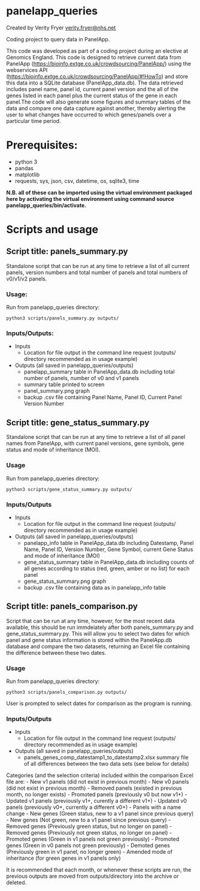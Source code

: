 # panelapp_queries
Created by Verity Fryer verity.fryer@nhs.net

Coding project to query data in PanelApp.

This code was developed as part of a coding project during an elective at Genomics England. This code is designed to retrieve current data from PanelApp (https://bioinfo.extge.co.uk/crowdsourcing/PanelApp/) using the webservices API (https://bioinfo.extge.co.uk/crowdsourcing/PanelApp/#!HowTo) and store this data into a SQLite database (PanelApp_data.db). The data retrieved includes panel name, panel id, current panel version and the all of the genes listed in each panel plus the current status of the gene in each panel.The code will also generate some figures and summary tables of the data and compare one data capture against another, thereby alerting the user to what changes have occurred to which genes/panels over a particular time period. 

# Prerequisites:
* python 3
* pandas
* matplotlib
* requests, sys, json, csv, datetime, os, sqlite3, time

**N.B. all of these can be imported using the virtual environment packaged here by activating the virtual environment using command source panelapp_queries/bin/activate.**

# Scripts and usage

## Script title: panels_summary.py
Standalone script that can be run at any time to retrieve a list of all current panels, version numbers and total number of panels and total numbers of v0/v1/v2 panels.

### Usage:
Run from panelapp_queries directory:

    python3 scripts/panels_summary.py outputs/

### Inputs/Outputs:
 - Inputs
   - Location for file output in the command line request (outputs/ directory recommended as in usage example)
 - Outputs (all saved in panelapp_queries/outputs)
   - panelapp_summary table in PanelApp_data.db including total number of panels, number of v0 and v1 panels
   - summary table printed to screen
   - panel_summary.png graph
   - backup .csv file containing Panel Name, Panel ID, Current Panel Version Number
 
 
## Script title: gene_status_summary.py
Standalone script that can be run at any time to retrieve a list of all panel names from PanelApp, with current panel versions, gene symbols, gene status and mode of inheritance (MOI).

### Usage
Run from panelapp_queries directory:

    python3 scripts/gene_status_summary.py outputs/

### Inputs/Outputs
 - Inputs
   - Location for file output in the command line request (outputs/ directory recommended as in usage example)
 - Outputs (all saved in panelapp_queries/outputs)
   - panelapp_info table in PanelApp_data.db including Datestamp, Panel Name, Panel ID, Version Number, Gene Symbol, current Gene Status and mode of inheritance (MOI)
   - gene_status_summary table in PanelApp_data.db including counts of all genes according to status (red, green, amber or no list) for each panel
   - gene_status_summary.png graph
   - backup .csv file containing data as in panelapp_info table
 

## Script title: panels_comparison.py
Script that can be run at any time, however, for the most recent data available, this should be run immdeiately after both panels_summary.py and gene_status_summary.py. This will allow you to select two dates for which panel and gene status information is stored within the PanelApp.db database and compare the two datasets, returning an Excel file containing the difference between these two dates.

### Usage
Run from panelapp_queries directory:

    python3 scripts/panels_comparison.py outputs/
    
User is prompted to select dates for comparison as the program is running.

### Inputs/Outputs
 - Inputs
   - Location for file output in the command line request (outputs/ directory recommended as in usage example)
 - Outputs (all saved in panelapp_queries/outputs)
   - panels_genes_comp_datestamp1_to_datestamp2.xlsx summary file of all differences between the two data sets (see below for details)
   
Categories (and the selection criteria) included within the comparison Excel file are:
     - New v1 panels (did not exist in previous month)
     - New v0 panels (did not exist in previous month)
     - Removed panels (existed in previous month, no longer exists)
     - Promoted panels (previously v0 but now v1+)
     - Updated v1 panels (previously v1+, curently a different v1+)
     - Updated v0 panels (previously v0+, currently a different v0+)
     - Panels with a name change
     - New genes (Green status, new to a v1 panel since previous query)
     - New genes (Not green, new to a v1 panel since previous query)
     - Removed genes (Previously green status, but no longer on panel)
     - Removed genes (Previously not green status, no longer on panel)
     - Promoted genes (Green in v1 panels not green previously)
     - Promoted genes (Green in v0 panels not green previously)
     - Demoted genes (Previously green in v1 panel, no longer green)
     - Amended mode of inheritance (for green genes in v1 panels only)

It is recommended that each month, or whenever these scripts are run, the previous outputs are moved from outputs/directory into the archive or deleted.
